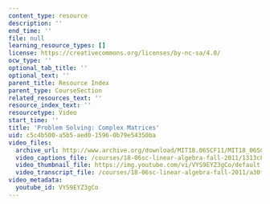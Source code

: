 ```yaml
---
content_type: resource
description: ''
end_time: ''
file: null
learning_resource_types: []
license: https://creativecommons.org/licenses/by-nc-sa/4.0/
ocw_type: ''
optional_tab_title: ''
optional_text: ''
parent_title: Resource Index
parent_type: CourseSection
related_resources_text: ''
resource_index_text: ''
resourcetype: Video
start_time: ''
title: 'Problem Solving: Complex Matrices'
uid: c5c4b500-a5b5-aed0-1596-0b79e54350ba
video_files:
  archive_url: http://www.archive.org/download/MIT18.06SCF11/MIT18_06SC_110711_D2_300k.mp4
  video_captions_file: /courses/18-06sc-linear-algebra-fall-2011/1313c8abaaf356f386412fb3c83a2e5f_VYS9EYZ3gCo.vtt
  video_thumbnail_file: https://img.youtube.com/vi/VYS9EYZ3gCo/default.jpg
  video_transcript_file: /courses/18-06sc-linear-algebra-fall-2011/a30fc93b54c4c886b69eb617f6471973_VYS9EYZ3gCo.pdf
video_metadata:
  youtube_id: VYS9EYZ3gCo
---
```

